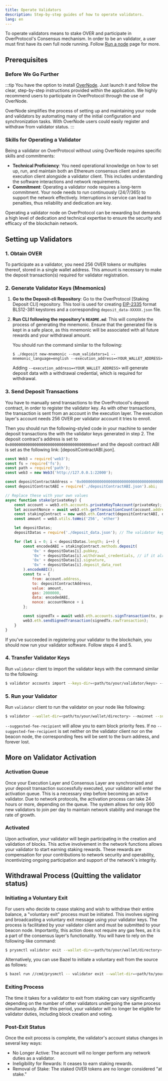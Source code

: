 ```yaml
---
title: Operate Validators
description: Step-by-step guides of how to operate validators.
lang: en
---
```


To operate validators means to stake OVER and participate in OverProtocol's Consensus mechanism. In order to be an validator, a user must first have its own full node running. Follow [Run a node](./run-a-node) page for more.

## Prerequisites

### Before We Go Further

:::tip
You have the option to install [OverNode](https://over.network/overnode). Just launch it and follow the clear, step-by-step instructions provided within the application. We highly recommend users to participate in OverProtocol through the use of OverNode.

OverNode simplifies the process of setting up and maintaining your node and validators by automating many of the initial configuration and synchronization tasks. With OverNode users could easily register and withdraw from validator status.
:::

### Skills for Operating a Validator

Being a validator on OverProtocol without using OverNode requires specific skills and commitments:

- **Technical Proficiency**: You need operational knowledge on how to set up, run, and maintain both an Ethereum consensus client and an execution client alongside a validator client. This includes understanding the software interactions and network requirements.
- **Commitment**: Operating a validator node requires a long-term commitment. Your node needs to run continuously (24/7/365) to support the network effectively. Interruptions in service can lead to penalties, thus reliability and dedication are key.

Operating a validator node on OverProtocol can be rewarding but demands a high level of dedication and technical expertise to ensure the security and efficacy of the blockchain network.

## Setting up Validators

### 1. Obtain OVER

To participate as a validator, you need 256 OVER tokens or multiples thereof, stored in a single wallet address. This amount is necessary to make the deposit transaction(s) required for validator registration.

### 2. Generate Validator Keys (Mnemonics)

1. **Go to the Deposit-cli Repository**: Go to the OverProtocol [Staking Deposit CLI] repository. This tool is used for creating [EIP-2335](https://eips.ethereum.org/EIPS/eip-2335) format BLS12-381 keystores and a corresponding `deposit_data-XXXXX.json` file.

2. **Run CLI following the repository's `README.md`**: This will complete the process of generating the mnemonic. Ensure that the generated file is kept in a safe place, as this mnemonic will be associated with all future rewards and your withdrawal amount.
    
    You should run the command similar to the following:

    ```shell
    $ ./deposit new-mnemonic --num_validators=1 --mnemonic_language=english --execution_address=<YOUR_WALLET_ADDRESS>
    ```

    Adding `--execution_address=<YOUR_WALLET_ADDRESS>` will generate deposit data with a withdrawal credential, which is required for withdrawal.

### 3. Send Deposit Transactions

You have to manually send transactions to the OverProtocol's deposit contract, in order to register the validator key.
As with other transactions, the transaction is sent from an account in the execution layer.
The execution layer's account needs 256 OVER per validator account it tries to enroll.

Then you should run the following-styled code in your machine to sender deposit transactions the with the validator keys generated in step 2.
The deposit contract's address is set to `0x000000000000000000000000000000000000beef` and the deposit contract ABI is set as the following link: [depositContractABI.json].

```js
const Web3 = require('web3');
const fs = require('fs');
const path = require('path');
const web3 = new Web3('http://127.0.0.1:22000');

const depositContractAddress = '0x000000000000000000000000000000000000beef';
const depositContractABI = require('./depositContractABI.json').abi;

// Replace these with your own values
async function stake(privateKey) {
    const account = web3.eth.accounts.privateKeyToAccount(privateKey);
    let accountNonce = await web3.eth.getTransactionCount(account.address);
    const stakingContract = new web3.eth.Contract(depositContractABI, depositContractAddress);
    const amount = web3.utils.toWei('256', 'ether')

    let depositDatas;
    depositDatas = require('./deposit_data.json'); // The validator key you've generated from step 2.

    for (let i = 0; i < depositDatas.length; i++) {
        const encodedABI = stakingContract.methods.deposit(
            '0x' + depositDatas[i].pubkey,
            '0x' + depositDatas[i].withdrawal_credentials, // if it already contains the withdrawal_credentials
            '0x' + depositDatas[i].signature,
            '0x' + depositDatas[i].deposit_data_root
        ).encodeABI();
        const tx = {
            from: account.address,
            to: depositContractAddress,
            value: amount,
            gas: 2000000,
            data: encodedABI,
            nonce: accountNonce + i
        };

        const signedTx = await web3.eth.accounts.signTransaction(tx, privateKey);
        web3.eth.sendSignedTransaction(signedTx.rawTransaction);
    }
}

```

If you've succeeded in registering your validator to the blockchain, you should now run your validator software.
Follow steps 4 and 5.

### 4. Transfer Validator Keys

Run `validator` client to import the validator keys with the command similar to the following:

```sh
$ validator accounts import --keys-dir=<path/to/your/validator/keys> --mainnet
```

### 5. Run your Validator

Run `validator` client to run the validator on your node like following:

```sh
$ validator --wallet-dir=<path/to/your/wallet/directory> --mainnet --suggested-fee-recipient=<YOUR_WALLET_ADDRESS>
```

`--suggested-fee-recipient` will allow you to earn block priority fees. If no `--suggested-fee-recipient` is set neither on the validator client nor on the beacon node, the corresponding fees will be sent to the burn address, and forever lost.

## More on Validator Activation

### Activation Queue

Once your Execution Layer and Consensus Layer are synchronized and your deposit transaction successfully executed, your validator will enter the activation queue. This is a necessary step before becoming an active validator. Due to network protocols, the activation process can take 24 hours or more, depending on the queue. The system allows for only 900 new validators to join per day to maintain network stability and manage the rate of growth.

### Activated

Upon activation, your validator will begin participating in the creation and validation of blocks. This active involvement in the network functions allows your validator to start earning staking rewards. These rewards are compensation for your contributions to network security and operability, incentivizing ongoing participation and support of the network's integrity.

## Withdrawal Process (Quitting the validator status)

### Initiating a Voluntary Exit

For users who decide to cease staking and wish to withdraw their entire balance, a "voluntary exit" process must be initiated. This involves signing and broadcasting a voluntary exit message using your validator keys. The process is facilitated by your validator client and must be submitted to your beacon node. Importantly, this action does not require any gas fees, as it is a part of the consensus layer's functionality. You will have to rely on the following-like command:

```sh
$ prysmctl validator exit --wallet-dir=<path/to/your/wallet/directory> --beacon-rpc-provider=<127.0.0.1:4000>
```

Alternatively, you can use Bazel to initiate a voluntary exit from the source as follows:

```sh
$ bazel run //cmd/prysmctl -- validator exit --wallet-dir=<path/to/your/wallet/directory> --beacon-rpc-provider=<127.0.0.1:4000> 
```

### Exiting Process

The time it takes for a validator to exit from staking can vary significantly depending on the number of other validators undergoing the same process simultaneously. After this period, your validator will no longer be eligible for validator duties, including block creation and voting.

### Post-Exit Status

Once the exit process is complete, the validator's account status changes in several key ways:

- No Longer Active: The account will no longer perform any network duties as a validator.
- Ineligibility for Rewards: It ceases to earn staking rewards.
- Removal of Stake: The staked OVER tokens are no longer considered "at stake."
